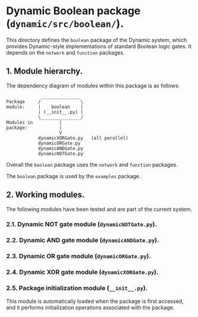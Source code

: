 # Dynamic Boolean package (`dynamic/src/boolean/`).

This directory defines the `boolean` package of the Dynamic system, which
provides Dynamic-style implementations of standard Boolean logic gates.
It depends on the `network` and `function` packages.

## 1. Module hierarchy.

The dependency diagram of modules within this package is as follows:

				 _______________
	Package 	/               \
	module:		|    boolean    |
				| (__init__.py) |
				\_______________/
	Modules in			|
	package:			|
						V
				dynamicXORGate.py	(all parallel)
				dynamicORGate.py
				dynamicANDGate.py
				dynamicNOTGate.py

Overall the `boolean` package uses the `network` and `function` packages.
				
The `boolean` package is used by the `examples` package.

## 2. Working modules.

The following modules have been tested and are part of the current system.

### 2.1. Dynamic NOT gate module (`dynamicNOTGate.py`).

### 2.2. Dynamic AND gate module (`dynamicANDGate.py`).

### 2.3. Dynamic OR gate module (`dynamicORGate.py`).

### 2.4. Dynamic XOR gate module (`dynamicXORGate.py`).

### 2.5. Package initialization module (`__init__.py`).

This module is automatically loaded when the package is first accessed,
and it performs initialization operations associated with the package.
